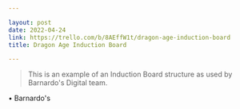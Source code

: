 ```yaml
---

layout: post
date: 2022-04-24
link: https://trello.com/b/8AEffW1t/dragon-age-induction-board
title: Dragon Age Induction Board

---
```


> This is an example of an Induction Board structure as used by Barnardo's Digital team.

• Barnardo's